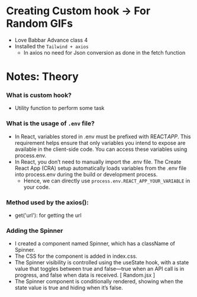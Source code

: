 # Creating Custom hook -> For Random GIFs

- Love Babbar Advance class 4
- Installed the `Tailwind + axios`
  - In axios no need for Json conversion as done in the fetch function

# Notes: Theory

### What is custom hook?

- Utility function to perform some task

### What is the usage of `.env` file?

- In React, variables stored in .env must be prefixed with REACT*APP*. This requirement helps ensure that only variables you intend to expose are available in the client-side code. You can access these variables using process.env.
- In React, you don’t need to manually import the .env file. The Create React App (CRA) setup automatically loads variables from the .env file into process.env during the build or development process.
  - Hence, we can directly use `process.env.REACT_APP_YOUR_VARIABLE` in your code.

### Method used by the axios():

- get('url'): for getting the url

### Adding the Spinner

- I created a component named Spinner, which has a className of Spinner.
- The CSS for the component is added in index.css.
- The Spinner visibility is controlled using the useState hook, with a state value that toggles between true and false—true when an API call is in progress, and false when data is received. [ Random.jsx ]
- The Spinner component is conditionally rendered, showing when the state value is true and hiding when it’s false.
